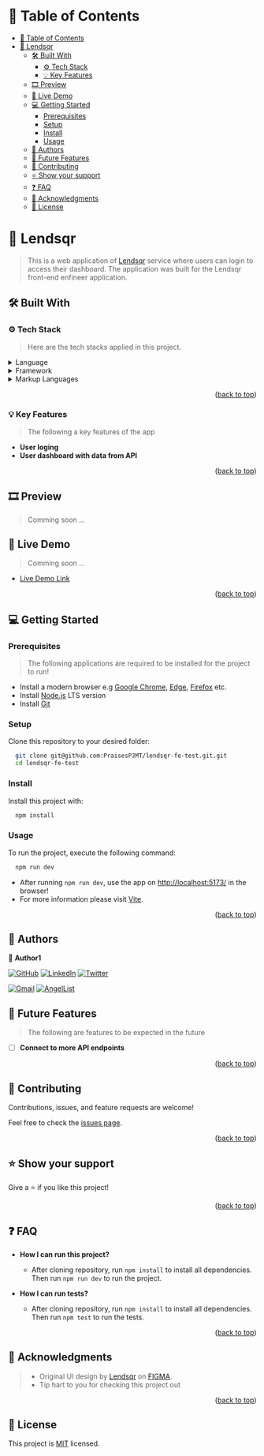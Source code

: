 # 📗 Table of Contents <a name="readme-top"></a>

- [📗 Table of Contents ](#-table-of-contents-)
- [📖 Lendsqr ](#-lendsqr-)
  - [🛠 Built With ](#-built-with-)
    - [⚙️ Tech Stack ](#️-tech-stack-)
    - [💡 Key Features ](#-key-features-)
  - [🎞️ Preview ](#️-preview-)
  - [🚀 Live Demo ](#-live-demo-)
  - [💻 Getting Started ](#-getting-started-)
    - [Prerequisites](#prerequisites)
    - [Setup](#setup)
    - [Install](#install)
    - [Usage](#usage)
  - [👥 Authors ](#-authors-)
  - [🔭 Future Features ](#-future-features-)
  - [🤝 Contributing ](#-contributing-)
  - [⭐️ Show your support ](#️-show-your-support-)
  - [❓ FAQ ](#-faq-)
  - [🙏 Acknowledgments ](#-acknowledgments-)
  - [📝 License ](#-license-)

# 📖 Lendsqr <a name="lendsqr"></a>

> This is a web application of [Lendsqr](https://www.lendsqr.com/) service where users can login to access their dashboard. The application was built for the Lendsqr front-end enfineer application.

## 🛠 Built With <a name="built-with"></a>

### ⚙️ Tech Stack <a name="tech-stack"></a>

> Here are the tech stacks applied in this project.

<details>
  <summary>Language</summary>
  <ul>
    <li><a href="https://www.typescriptlang.org/">Typescript</a></li>
  </ul>
</details>

<details>
  <summary>Framework</summary>
  <ul>
    <li><a href="https://reactjs.org/">ReactJS</a></li>
  </ul>
</details>

<details>
  <summary>Markup Languages</summary>
  <ul>
    <li><a href="https://html.spec.whatwg.org/multipage/">HTML5</a></li>
    <li><a href="https://sass-lang.com/">SASS</a></li>
  </ul>
</details>

<p align="right">(<a href="#readme-top">back to top</a>)</p>

### 💡 Key Features <a name="key-features"></a>

> The following a key features of the app

- **User loging**
- **User dashboard with data from API**

<p align="right">(<a href="#readme-top">back to top</a>)</p>

## 🎞️ Preview <a name="preview"></a>

> Comming soon ...

## 🚀 Live Demo <a name="live-demo"></a>

> Comming soon ...

- [Live Demo Link]()

<p align="right">(<a href="#readme-top">back to top</a>)</p>

<!-- GETTING STARTED -->

## 💻 Getting Started <a name="getting-started"></a>

### Prerequisites

> The following applications are required to be installed for the project to run!

- Install a modern browser e.g [Google Chrome](https://www.google.com/chrome/), [Edge](https://www.microsoft.com/en-us/edge?r=1), [Firefox](https://www.mozilla.org/en-US/exp/firefox/new/) etc.
- Install [Node.js](https://nodejs.org/en/download/) LTS version
- Install [Git](https://git-scm.com/downloads)

### Setup

Clone this repository to your desired folder:

```sh
  git clone git@github.com:PraisesPJMT/lendsqr-fe-test.git.git
  cd lendsqr-fe-test
```

### Install

Install this project with:

```sh
  npm install
```

### Usage

To run the project, execute the following command:

```sh
  npm run dev
```

- After running `npm run dev`, use the app on [http://localhost:5173/](http://localhost:5173/) in the browser!
- For more information please visit [Vite](https://vitejs.dev/guide/).

<p align="right">(<a href="#readme-top">back to top</a>)</p>

## 👥 Authors <a name="authors"></a>

👤 **Author1**

[![GitHub](https://img.shields.io/badge/github-%23121011.svg?style=for-the-badge&logo=github&logoColor=white)](https://github.com/PraisesPJMT/)
[![LinkedIn](https://img.shields.io/badge/linkedin-%230077B5.svg?style=for-the-badge&logo=linkedin&logoColor=white)](https://www.linkedin.com/in/praises-tula/)
[![Twitter](https://img.shields.io/badge/Twitter-%231DA1F2.svg?style=for-the-badge&logo=Twitter&logoColor=white)](https://twitter.com/PraisesPJMT/)

[![Gmail](https://img.shields.io/badge/Gmail-D14836?style=for-the-badge&logo=gmail&logoColor=white)](mailto:praisesmusa@gmail.com)
[![AngelList](https://img.shields.io/badge/AngelList-%23D4D4D4.svg?style=for-the-badge&logo=AngelList&logoColor=black)](https://angel.co/u/praises-tula/)

## 🔭 Future Features <a name="future-features"></a>

> The following are features to be expected in the future

- [ ] **Connect to more API endpoints**

<p align="right">(<a href="#readme-top">back to top</a>)</p>

## 🤝 Contributing <a name="contributing"></a>

Contributions, issues, and feature requests are welcome!

Feel free to check the [issues page](../../issues/).

<p align="right">(<a href="#readme-top">back to top</a>)</p>

## ⭐️ Show your support <a name="support"></a>

Give a ⭐️ if you like this project!

<p align="right">(<a href="#readme-top">back to top</a>)</p>

## ❓ FAQ <a name="faq"></a>

- **How I can run this project?**

  - After cloning repository, run `npm install` to install all dependencies. Then run `npm run dev` to run the project.

- **How I can run tests?**

  - After cloning repository, run `npm install` to install all dependencies. Then run `npm test` to run the tests.

<p align="right">(<a href="#readme-top">back to top</a>)</p>

## 🙏 Acknowledgments <a name="acknowledgements"></a>

> - Original UI design by [Lendsqr](https://www.lendsqr.com/) on [FIGMA](https://www.figma.com/file/ZKILoCoIoy1IESdBpq3GNC/Lendsqr-Frontend-Engineering-Assessment?node-id=6819%3A58317&t=lQta4h33smfuJ7b7-0).
> - Tip hart to you for checking this project out

<p align="right">(<a href="#readme-top">back to top</a>)</p>

## 📝 License <a name="license"></a>

This project is [MIT](./LICENSE) licensed.
